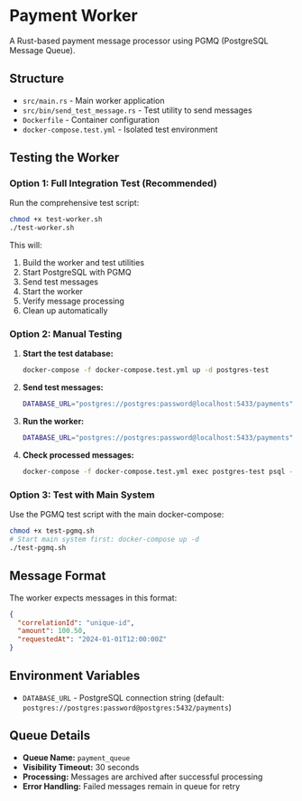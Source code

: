# Payment Worker

A Rust-based payment message processor using PGMQ (PostgreSQL Message Queue).

## Structure

- `src/main.rs` - Main worker application
- `src/bin/send_test_message.rs` - Test utility to send messages
- `Dockerfile` - Container configuration
- `docker-compose.test.yml` - Isolated test environment

## Testing the Worker

### Option 1: Full Integration Test (Recommended)

Run the comprehensive test script:

```bash
chmod +x test-worker.sh
./test-worker.sh
```

This will:
1. Build the worker and test utilities
2. Start PostgreSQL with PGMQ
3. Send test messages
4. Start the worker
5. Verify message processing
6. Clean up automatically

### Option 2: Manual Testing

1. **Start the test database:**
   ```bash
   docker-compose -f docker-compose.test.yml up -d postgres-test
   ```

2. **Send test messages:**
   ```bash
   DATABASE_URL="postgres://postgres:password@localhost:5433/payments" cargo run --bin send_test_message
   ```

3. **Run the worker:**
   ```bash
   DATABASE_URL="postgres://postgres:password@localhost:5433/payments" cargo run --bin payment-worker
   ```

4. **Check processed messages:**
   ```bash
   docker-compose -f docker-compose.test.yml exec postgres-test psql -U postgres -d payments -c "SELECT * FROM pgmq.a_payment_queue;"
   ```

### Option 3: Test with Main System

Use the PGMQ test script with the main docker-compose:

```bash
chmod +x test-pgmq.sh
# Start main system first: docker-compose up -d
./test-pgmq.sh
```

## Message Format

The worker expects messages in this format:

```json
{
  "correlationId": "unique-id",
  "amount": 100.50,
  "requestedAt": "2024-01-01T12:00:00Z"
}
```

## Environment Variables

- `DATABASE_URL` - PostgreSQL connection string (default: `postgres://postgres:password@postgres:5432/payments`)

## Queue Details

- **Queue Name:** `payment_queue`
- **Visibility Timeout:** 30 seconds
- **Processing:** Messages are archived after successful processing
- **Error Handling:** Failed messages remain in queue for retry